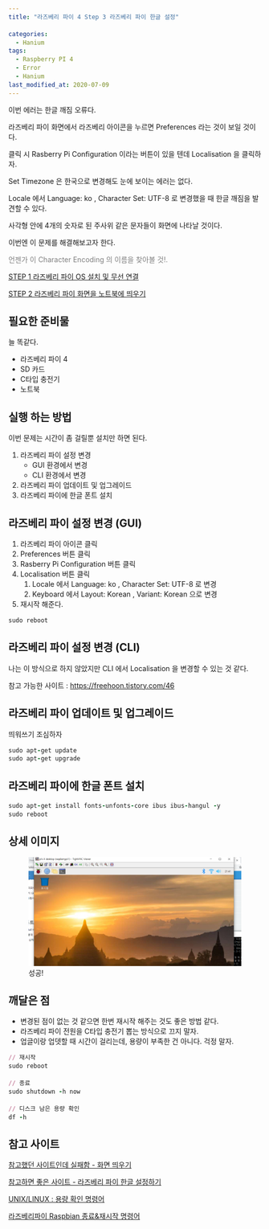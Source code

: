 ```yaml
---
title: "라즈베리 파이 4 Step 3 라즈베리 파이 한글 설정"

categories:
  - Hanium
tags: 
  - Raspberry PI 4
  - Error
  - Hanium
last_modified_at: 2020-07-09
---
```


이번 에러는 한글 깨짐 오류다.

라즈베리 파이 화면에서 라즈베리 아이콘을 누르면 Preferences 라는 것이 보일 것이다.

클릭 시 Rasberry Pi Configuration 이라는 버튼이 있을 텐데 Localisation 을 클릭하자.

Set Timezone 은 한국으로 변경해도 눈에 보이는 에러는 없다.

Locale 에서 Language: ko , Character Set: UTF-8 로 변경했을 때 한글 깨짐을 발견할 수 있다.

사각형 안에 4개의 숫자로 된 주사위 같은 문자들이 화면에 나타날 것이다.

이번엔 이 문제를 해결해보고자 한다.

<span style="color:gray"> 언젠가 이 Character Encoding 의 이름을 찾아볼 것!. </span>

[STEP 1 라즈베리 파이 OS 설치 및 무선 연결](https://jee00609.github.io/hanium/Raspberry-error-solved1/)

[STEP 2 라즈베리 파이 화면을 노트북에 띄우기](https://jee00609.github.io/hanium/Raspberry-error-solved2/)

## 필요한 준비물

늘 똑같다.

   * 라즈베리 파이 4
   * SD 카드
   * C타입 충전기
   * 노트북

## 실행 하는 방법

이번 문제는 시간이 좀 걸릴뿐 설치만 하면 된다.

   1. 라즈베리 파이 설정 변경
      * GUI 환경에서 변경
      * CLI 환경에서 변경
   2. 라즈베리 파이 업데이트 및 업그레이드
   3. 라즈베리 파이에 한글 폰트 설치

## 라즈베리 파이 설정 변경 (GUI)

   1. 라즈베리 파이 아이콘 클릭
   2. Preferences 버튼 클릭
   3. Rasberry Pi Configuration 버튼 클릭
   4. Localisation 버튼 클릭
      1. Locale 에서 Language: ko , Character Set: UTF-8 로 변경
      2. Keyboard 에서 Layout: Korean , Variant: Korean 으로 변경
   5. 재시작 해준다.

   ```ruby
sudo reboot
   ```

## 라즈베리 파이 설정 변경 (CLI)

나는 이 방식으로 하지 않았지만 CLI 에서 Localisation 을 변경할 수 있는 것 같다.

참고 가능한 사이트 : <https://freehoon.tistory.com/46>


## 라즈베리 파이 업데이트 및 업그레이드

띄워쓰기 조심하자

   ```ruby
sudo apt-get update
sudo apt-get upgrade
   ```

## 라즈베리 파이에 한글 폰트 설치

   ```ruby
sudo apt-get install fonts-unfonts-core ibus ibus-hangul -y 
sudo reboot
   ```

## 상세 이미지

<figure class="align-center">
  <img src="/assets/images/2020-07-09-success.PNG">
  <figcaption>성공!</figcaption>
</figure>

## 깨달은 점

   * 변경된 점이 없는 것 같으면 한번 재시작 해주는 것도 좋은 방법 같다.
   * 라즈베리 파이 전원을 C타입 충전기 뽑는 방식으로 끄지 말자.
   * 업글이랑 업뎃할 때 시간이 걸리는데, 용량이 부족한 건 아니다. 걱정 말자.

   ```ruby
// 재시작
sudo reboot

// 종료
sudo shutdown -h now

// 디스크 남은 용량 확인
df -h
   ```

## 참고 사이트

[참고했던 사이트인데 실패함 - 화면 띄우기](https://hiiambk.tistory.com/499)

[참고하면 좋은 사이트 - 라즈베리 파이 한글 설정하기](http://makeshare.org/bbs/board.php?bo_table=raspberrypi&wr_id=61)

[UNIX/LINUX : 용량 확인 명령어](https://ra2kstar.tistory.com/135)

[라즈베리파이 Raspbian 종료&재시작 명령어](https://mungrrrr.wordpress.com/2015/04/30/%EB%9D%BC%EC%A6%88%EB%B2%A0%EB%A6%AC%ED%8C%8C%EC%9D%B4-raspbian-%EC%A2%85%EB%A3%8C%EC%9E%AC%EC%8B%9C%EC%9E%91-%EB%AA%85%EB%A0%B9%EC%96%B4/)